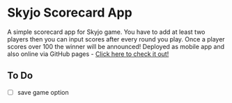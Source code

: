 # Skyjo Scorecard App

A simple scorecard app for Skyjo game. You have to add at least two players then you can input scores after every round you play. Once a player scores over 100 the winner will be announced! Deployed as mobile app and also online via GitHub pages - [Click here to check it out!](https://beardytim.github.io/skyjo/)

## To Do

- [ ] save game option